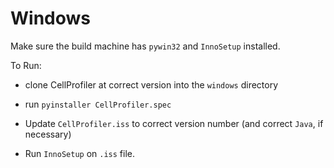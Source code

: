 # Windows

Make sure the build machine has `pywin32` and `InnoSetup` installed.

To Run:

* clone CellProfiler at correct version into the `windows` directory
* run `pyinstaller CellProfiler.spec` 

* Update `CellProfiler.iss` to correct version number (and correct `Java`, if necessary)
* Run `InnoSetup` on `.iss` file.